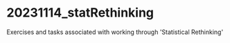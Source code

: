 # 20231114_statRethinking
Exercises and tasks associated with working through 'Statistical Rethinking'

